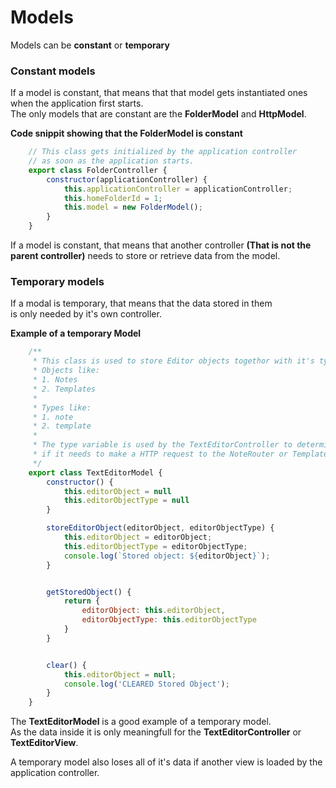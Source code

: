 # Models
Models can be **constant** or **temporary**

### Constant models
If a model is constant, that means that that model gets instantiated ones when the application first starts.\
The only models that are constant are the **FolderModel** and **HttpModel**.

**Code snippit showing that the FolderModel is constant**
```javascript
    // This class gets initialized by the application controller
    // as soon as the application starts.
    export class FolderController {
        constructor(applicationController) {
            this.applicationController = applicationController;
            this.homeFolderId = 1;
            this.model = new FolderModel();
        }
    }
```

If a model is constant, that means that another controller **(That is not the parent controller)** needs to store or retrieve data from the model. 

### Temporary models
If a modal is temporary, that means that the data stored in them\
is only needed by it's own controller. 

**Example of a temporary Model**
```javascript
    /**
     * This class is used to store Editor objects togethor with it's type
     * Objects like:
     * 1. Notes
     * 2. Templates
     * 
     * Types like:
     * 1. note
     * 2. template
     * 
     * The type variable is used by the TextEditorController to determine 
     * if it needs to make a HTTP request to the NoteRouter or TemplateRouter 
     */
    export class TextEditorModel {
        constructor() {
            this.editorObject = null
            this.editorObjectType = null
        }

        storeEditorObject(editorObject, editorObjectType) {
            this.editorObject = editorObject;
            this.editorObjectType = editorObjectType;
            console.log(`Stored object: ${editorObject}`);
        }


        getStoredObject() {
            return {
                editorObject: this.editorObject, 
                editorObjectType: this.editorObjectType
            }
        }


        clear() {
            this.editorObject = null;
            console.log('CLEARED Stored Object');
        }
    }
```

The **TextEditorModel** is a good example of a temporary model.\
As the data inside it is only meaningfull for the **TextEditorController** or **TextEditorView**.

A temporary model also loses all of it's data if another view is loaded by the application controller.